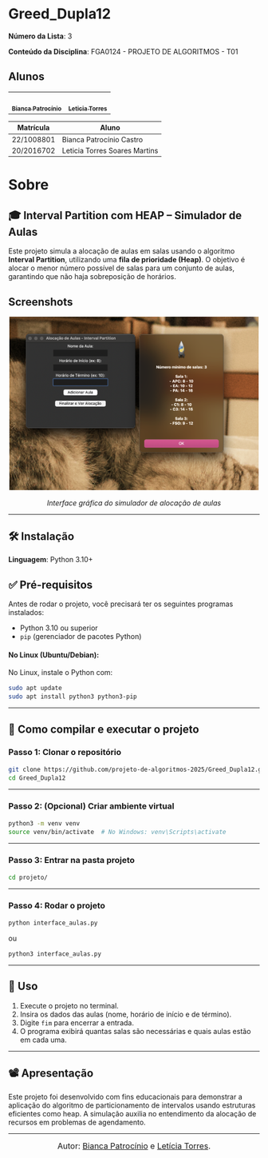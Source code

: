 # Greed_Dupla12

**Número da Lista**: 3


**Conteúdo da Disciplina**: FGA0124 - PROJETO DE ALGORITMOS - T01  


## Alunos


<div align = "center">
<table>
  <tr>
    <td align="center"><a href="https://github.com/BiancaPatrocinio7"><img style="border-radius: 50%;" src="https://github.com/BiancaPatrocinio7.png" width="190;" alt=""/><br /><sub><b>Bianca Patrocínio</b></sub></a><br /><a href="Link git" title="Rocketseat"></a></td>
    <td align="center"><a href="https://github.com/leticiatmartins"><img style="border-radius: 50%;" src="https://github.com/leticiatmartins.png" width="190px;" alt=""/><br /><sub><b>Leticia Torres </b></sub></a><br />
  </tr>
</table>

| Matrícula   | Aluno                             |
| ----------- | ---------------------------------- |
| 22/1008801  | Bianca Patrocínio Castro           |
| 20/2016702  | Leticia Torres Soares Martins      |
</div>

# Sobre 

## 🎓 Interval Partition com HEAP – Simulador de Aulas

Este projeto simula a alocação de aulas em salas usando o algoritmo **Interval Partition**, utilizando uma **fila de prioridade (Heap)**. O objetivo é alocar o menor número possível de salas para um conjunto de aulas, garantindo que não haja sobreposição de horários.



## Screenshots

<p align="center">
  <img src="Print1.png" alt="Interface gráfica do simulador de aulas" width="500"/>
</p>
<p align="center"><i>Interface gráfica do simulador de alocação de aulas</i></p>

---

## 🛠️ Instalação 
**Linguagem**: Python 3.10+

## ✅ Pré-requisitos

Antes de rodar o projeto, você precisará ter os seguintes programas instalados:

- Python 3.10 ou superior
- `pip` (gerenciador de pacotes Python)


#### No Linux (Ubuntu/Debian):

No Linux, instale o Python com:

```bash
sudo apt update
sudo apt install python3 python3-pip
```

---

## 🚀 Como compilar e executar o projeto

### Passo 1: Clonar o repositório

```bash
git clone https://github.com/projeto-de-algoritmos-2025/Greed_Dupla12.git
cd Greed_Dupla12
```

---

### Passo 2: (Opcional) Criar ambiente virtual

```bash
python3 -m venv venv
source venv/bin/activate  # No Windows: venv\Scripts\activate
```

---

### Passo 3: Entrar na pasta projeto

```bash
cd projeto/
```

---

### Passo 4: Rodar o projeto

```bash
python interface_aulas.py 
```
ou

```bash
python3 interface_aulas.py   
```

---

## 🧪 Uso

1. Execute o projeto no terminal.
2. Insira os dados das aulas (nome, horário de início e de término).
3. Digite `fim` para encerrar a entrada.
4. O programa exibirá quantas salas são necessárias e quais aulas estão em cada uma.

---

## 📽️ Apresentação

Este projeto foi desenvolvido com fins educacionais para demonstrar a aplicação do algoritmo de particionamento de intervalos usando estruturas eficientes como heap. A simulação auxilia no entendimento da alocação de recursos em problemas de agendamento.

---

<font size="3"><p style="text-align: center">Autor: [Bianca Patrocínio](https://github.com/BiancaPatrocinio7) e [Letícia Torres](https://github.com/leticiatmartins).</p></font>

```



